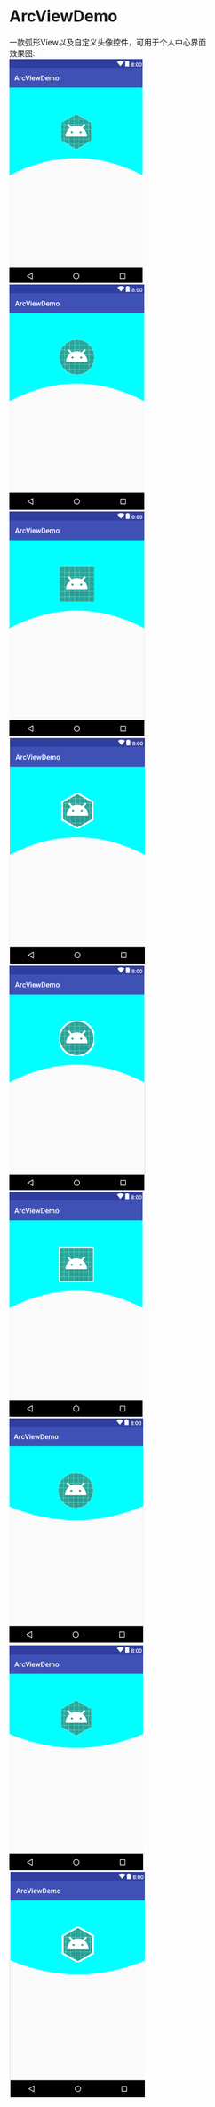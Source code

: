 # ArcViewDemo
一款弧形View以及自定义头像控件，可用于个人中心界面</br>
效果图:</br>
![image](https://github.com/TankSao/ArcViewDemo/blob/master/Image/img1.png)</br>
![image](https://github.com/TankSao/ArcViewDemo/blob/master/Image/img2.png)</br>
![image](https://github.com/TankSao/ArcViewDemo/blob/master/Image/img3.png)</br>
![image](https://github.com/TankSao/ArcViewDemo/blob/master/Image/img4.png)</br>
![image](https://github.com/TankSao/ArcViewDemo/blob/master/Image/img5.png)</br>
![image](https://github.com/TankSao/ArcViewDemo/blob/master/Image/img6.png)</br>
![image](https://github.com/TankSao/ArcViewDemo/blob/master/Image/img7.png)</br>
![image](https://github.com/TankSao/ArcViewDemo/blob/master/Image/img8.png)</br>
![image](https://github.com/TankSao/ArcViewDemo/blob/master/Image/img9.png)</br>
